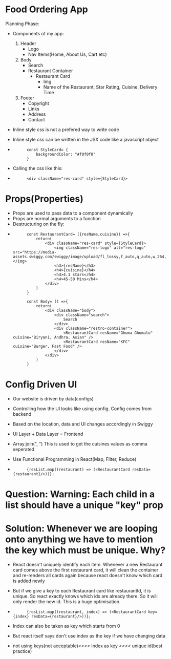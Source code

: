 # Food Ordering App
Planning Phase:

- Components of my app:
    1. Header
        - Logo
        - Nav Items(Home, About Us, Cart etc)
    2. Body
        - Search
        - Restaurant Container
            - Restaurant Card
                - Img
                - Name of the Restaurant, Star Rating, Cuisine, Delivery Time
    3. Footer
        - Copyright
        - Links
        - Address
        - Contact

- Inline style css is not a prefered way to write code
- Inline style css can be written in the JSX code like a javascript object
-           const StyleCard= {
                backgroundColor: "#f0f0f0"
            }
- Calling the css like this:
-           <div className="res-card" style={StyleCard}>

# Props(Properties)
- Props are used to pass data to a component dynamically
- Props are normal arguments to a function
- Destructuring on the fly:
-           const RestaurantCard= ({resName,cuisine}) =>{
                return(
                    <div className="res-card" style={StyleCard}>
                        <img className="res-logo" alt="res-logo" src="https://media-assets.swiggy.com/swiggy/image/upload/fl_lossy,f_auto,q_auto,w_264,h_288,c_fill/j88ngtan5pxib04das3y"></img>
                        <h3>{resName}</h3>
                        <h4>{cuisine}</h4>
                        <h4>4.1 stars</h4>
                        <h4>45-50 Mins</h4>
                    </div>
                )
            }

            const Body= () =>{
                return(
                    <div className="body">
                        <div className="search">
                            Search
                        </div>
                        <div className="restro-container">
                            <RestaurantCard resName="Ghuma Ghumalu" cuisine="Biryani, Andhra, Asian" />
                            <RestaurantCard resName="KFC" cuisine="Burger, Fast Food" />
                        </div>
                    </div>
                )
            }

# Config Driven UI
- Our website is driven by data(configs)
- Controlling how the UI looks like using config. Config comes from backend
- Based on the location, data and UI changes accordingly in Swiggy
- UI Layer + Data Layer = Frontend

- Array.join(", ")   This is used to get the cuisines values as comma seperated
- Use Functional Programming in React(Map, Filter, Reduce)
-           {resList.map((restaurant) => (<RestaurantCard resData={restaurant}/>))};

# Question: Warning: Each child in a list should have a unique "key" prop
# Solution: Whenever we are looping onto anything we have to mention the key which must be unique. Why?
- React doesn't uniquely identify each item. Whenever a new Restaurant card comes above the first restaurant card, it will clean the container and re-renders all cards again because react doesn't know which card is added newly
- But if we give a key to each Restaurant card like restaurantId, it is unique. So react exactly knows which ids are already there. So it will only render the new id. This is a huge optimisation.


-           {resList.map((restaurant, index) => (<RestaurantCard key={index} resData={restaurant}/>))};
- Index can also be taken as key which starts from 0
- But react itself says don't use index as the key if we have changing data
- not using keys(not acceptable)<<<< index as key <<<< unique id(best practice)

